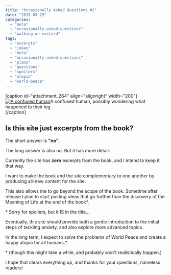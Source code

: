 ```yaml
---
title: "Occasionally Asked Questions #1"
date: "2015-03-25"
categories: 
  - "meta"
  - "occasionally-asked-questions"
  - "walking-on-custard"
tags: 
  - "excerpts"
  - "jokes"
  - "meta"
  - "occasionally-asked-questions"
  - "plans"
  - "questions"
  - "spoilers"
  - "utopia"
  - "world-peace"
---
```


\[caption id="attachment\_264" align="alignright" width="200"\]  
[![A confused human](images/QuestionsSmall.png "A confused human")](https://www.walkingoncustard.com/wp-content/uploads/2015/03/Questions.png)A confused human, possibly wondering what happened to their leg.  
\[/caption\]

## Is this site just excerpts from the book?

The short answer is **"no"**.

The long answer is also no. But it has more detail:

Currently the site has **_zero_** excerpts from the book, and I intend to keep it that way.

I want to make the book and the site complementary to one another by producing all-new content for the site.

This also allows me to go beyond the scope of the book. Sometime after release I plan to start posting ideas that go further than the discovery of the Meaning of Life at the end of the book\*.

\* Sorry for spoilers, but it IS in the title...

Eventually, this site should provide both a gentle introduction to the initial steps of tackling anxiety, and also explore more advanced topics.

In the long term, I expect to solve the problems of World Peace and create a happy utopia for all humans.\*

\* (though this might take a while, and probably won't realistically happen.)

I hope that clears everything up, and thanks for your questions, nameless readers!
